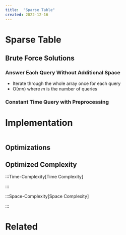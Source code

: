 ```yaml
---
title:  "Sparse Table"
created: 2022-12-16
---
```

# Sparse Table

## Brute Force Solutions

### Answer Each Query Without Additional Space
- Iterate through the whole array once for each query
- O($mn$) where $m$ is the number of queries

### Constant Time Query with Preprocessing

# Implementation

```python

```

## Optimizations

## Optimized Complexity

:::Time-Complexity[Time Complexity] 


:::

:::Space-Complexity[Space Complexity] 


:::



# Related
